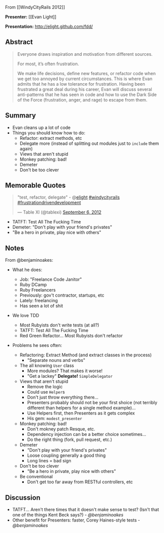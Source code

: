From [[WindyCityRails 2012]]

**Presenter:** [[Evan Light]]

**Presentation:** http://elight.github.com/fdd/

## Abstract

> Everyone draws inspiration and motivation from different sources.
> 
> For most, it’s often frustration.
> 
> We make life decisions, define new features, or refactor code when we get too annoyed by current circumstances. This is where Evan admits that he has a low tolerance for frustration. Having been frustrated a great deal during his career, Evan will discuss several anti-patterns that he has seen in code and how to use the Dark Side of the Force (frustration, anger, and rage) to escape from them.

## Summary

* Evan cleans up a lot of code
* Things you should know how to do:
    * Refactor:  extract methods, etc
    * Delegate more (instead of splitting out modules just to `include` them again)
    * Views that aren't stupid
    * Monkey patching:  bad!
    * Demeter
    * Don't be too clever

## Memorable Quotes

<blockquote class="twitter-tweet"><p>"test, refactor, delegate" - @<a href="https://twitter.com/elight">elight</a> <a href="https://twitter.com/search/%23windycityrails">#windycityrails</a> <a href="https://twitter.com/search/%23frustrationdrivendevelopment">#frustrationdrivendevelopment</a></p>&mdash; Table XI (@tablexi) <a href="https://twitter.com/tablexi/status/243730388650979328" data-datetime="2012-09-06T15:20:27+00:00">September 6, 2012</a></blockquote>

* TATFT: Test All The Fucking Time
* Demeter: "Don't play with your friend's privates"
* "Be a hero in private, play nice with others"

## Notes

From @benjaminoakes:

* What he does:
    * Job: "Freelance Code Janitor"
    * Ruby DCamp
    * Ruby Freelancers
    * Previously: gov't contractor, startups, etc
    * Lately: freelancing
    * Has seen a lot of shit

* We love TDD
    * Most Rubyists don't write tests (at all?)
    * TATFT: Test All The Fucking Time
    * Red Green Refactor... Most Rubyists don't refactor

* Problems he sees often:
    * Refactoring:  Extract Method (and extract classes in the process)
        * "Separate nouns and verbs"
    * The all knowing `User` class
        * More modules?  That makes it worse!
        * "Get a lackey"  **Delegate!**  `SimpleDelegator`
    * Views that aren't stupid
        * Remove the logic
        * Could use `Helper`s
        * Don't just throw everything there...
        * Presenters probably should not be your first shoice (not terribly different than helpers for a single method example)...
        * Use Helpers first, then Presenters as it gets complex
        * His gem: `modest_presenter`
    * Monkey patching: bad!
        * Don't mokney patch Resque, etc.
        * Dependency injection can be a better choice sometimes...
        * Do the right thing (fork, pull request, etc.)
    * Demeter
       * "Don't play with your friend's privates"
       * Loose coupling generally a good thing
       * Long lines = bad sign
    * Don't be too clever
       * "Be a hero in private, play nice with others"
    * Be conventional
       * Don't get too far away from RESTful controllers, etc

## Discussion

* TATFT... Aren't there times that it doesn't make sense to test?  (Isn't that one of the things Kent Beck says?)  - _@benjaminoakes_
* Other benefit for Presenters:  faster, Corey Haines-style tests - _@benjaminoakes_
